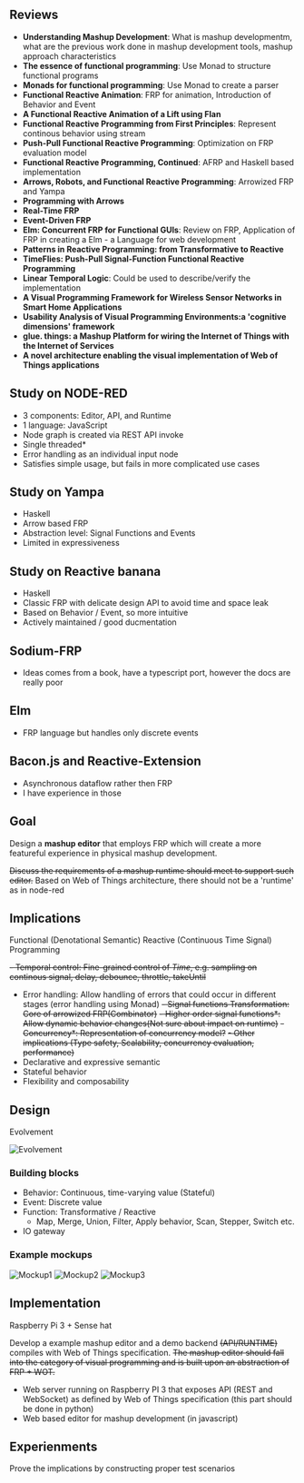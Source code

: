 ## Reviews

- **Understanding Mashup Development**: What is mashup developmentm, what are the previous work done in mashup development tools, mashup approach characteristics
- **The essence of functional programming**: Use Monad to structure functional programs
- **Monads for functional programming**: Use Monad to create a parser
- **Functional Reactive Animation**: FRP for animation, Introduction of Behavior and Event
- **A Functional Reactive Animation of a Lift using Flan**
- **Functional Reactive Programming from First Principles**: Represent continous behavior using stream
- **Push-Pull Functional Reactive Programming**: Optimization on FRP evaluation model
- **Functional Reactive Programming, Continued**: AFRP and Haskell based implementation
- **Arrows, Robots, and Functional Reactive Programming**: Arrowized FRP and Yampa
- **Programming with Arrows**
- **Real-Time FRP**
- **Event-Driven FRP**
- **Elm: Concurrent FRP for Functional GUIs**: Review on FRP, Application of FRP in creating a Elm - a Language for web development
- **Patterns in Reactive Programming: from Transformative to Reactive**
- **TimeFlies: Push-Pull Signal-Function Functional Reactive Programming**
- **Linear Temporal Logic**: Could be used to describe/verify the implementation
- **A Visual Programming Framework for Wireless Sensor Networks in Smart Home Applications**
- **Usability Analysis of Visual Programming Environments:a 'cognitive dimensions' framework**
- **glue. things: a Mashup Platform for wiring the Internet of Things with the Internet of Services**
- **A novel architecture enabling the visual implementation of Web of Things applications**

## Study on NODE-RED

- 3 components: Editor, API, and Runtime
- 1 language: JavaScript
- Node graph is created via REST API invoke
- Single threaded*
- Error handling as an individual input node
- Satisfies simple usage, but fails in more complicated use cases

## Study on Yampa

- Haskell
- Arrow based FRP
- Abstraction level: Signal Functions and Events
- Limited in expressiveness

## Study on Reactive banana

- Haskell
- Classic FRP with delicate design API to avoid time and space leak
- Based on Behavior / Event, so more intuitive
- Actively maintained / good ducmentation

## Sodium-FRP

- Ideas comes from a book, have a typescript port, however the docs are really poor

## Elm

- FRP language but handles only discrete events

## Bacon.js and Reactive-Extension

- Asynchronous dataflow rather then FRP
- I have experience in those

## Goal

Design a **mashup editor** that employs FRP which will create a more featureful experience in physical mashup development.

~~Discuss the requirements of a mashup runtime should meet to support such editor.~~
Based on Web of Things architecture, there should not be a 'runtime' as in node-red

## Implications

Functional (Denotational Semantic) Reactive (Continuous Time Signal) Programming

~~- Temporal control: Fine-grained control of *Time*, e.g. sampling on continous signal, delay, debounce, throttle, takeUntil~~
- Error handling: Allow handling of errors that could occur in different stages (error handling using Monad)
~~- Signal functions Transformation: Core of arrowized FRP(Combinator)~~
~~- Higher order signal functions*: Allow dynamic behavior changes(Not sure about impact on runtime)~~
~~- Concurrency*: Representation of concurrency model?~~
~~- Other implications (Type safety, Scalability, concurrency evaluation, performance)~~
- Declarative and expressive semantic
- Stateful behavior
- Flexibility and composability

## Design

Evolvement

![Evolvement](https://docs.google.com/drawings/d/e/2PACX-1vTiIie8SWhyum936GZZZRZpfwaOqEgRdn2_QcjNi7yqRBdqztCt1el2Y0o39uMX4dMdC1Wr25wfhibo/pub?w=960&h=720)

### Building blocks

- Behavior: Continuous, time-varying value (Stateful)
- Event: Discrete value
- Function: Transformative / Reactive
    - Map, Merge, Union, Filter, Apply behavior, Scan, Stepper, Switch etc.
- IO gateway

### Example mockups

![Mockup1](https://docs.google.com/drawings/d/e/2PACX-1vSAAS4bASK6LsSkjeAqlm3U8iZxxl7A1wx2dQC1CMOzaDNax53CGrNRwOdzpoeMptlj5XtObCFfZqrL/pub?w=960&h=720)
![Mockup2](https://docs.google.com/drawings/d/e/2PACX-1vS9hoV7RhawzM1fcRRPF5sZrOEoSy7liCq31hUmHdStHlH3xlKK2nIZKWXlPC4fMxfZU5a9OvXJzuLR/pub?w=960&h=720)
![Mockup3](https://docs.google.com/drawings/d/e/2PACX-1vRnxJlMF_cah97YB01r6tRgIabq0OQloPtep2EX--Z2PvryndVsFMHJgmT16ashy8Jb7zOgQ9ufGaFe/pub?w=960&h=720)

## Implementation

Raspberry Pi 3 + Sense hat

Develop a example mashup editor and a demo backend ~~(API/RUNTIME)~~ compiles with Web of Things specification. ~~The mashup editor should fall into the category of visual programming and is built upon an abstraction of FRP + WOT.~~

- Web server running on Raspberry PI 3 that exposes API (REST and WebSocket) as defined by Web of Things specification (this part should be done in python)
- Web based editor for mashup development (in javascript)


## Experienments

Prove the implications by constructing proper test scenarios